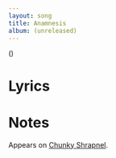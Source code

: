 ```yaml
---
layout: song
title: Anamnesis
album: (unreleased)
---
```


()

# Lyrics

> 


# Notes

Appears on [Chunky Shrapnel](/releases/chunky-shrapnel).
